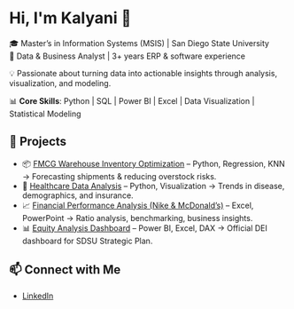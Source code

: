 # Hi, I'm Kalyani 👋  

🎓 Master’s in Information Systems (MSIS) | San Diego State University  
💼 Data & Business Analyst | 3+ years ERP & software experience  

💡 Passionate about turning data into actionable insights through analysis, visualization, and modeling.  

📊 **Core Skills**: Python | SQL | Power BI | Excel | Data Visualization | Statistical Modeling  

## 🚀 Projects  
- 📦 [FMCG Warehouse Inventory Optimization](https://github.com/KalyaniChikshe/fmcg-warehouse-optimization) – Python, Regression, KNN → Forecasting shipments & reducing overstock risks.  
- 🏥 [Healthcare Data Analysis](https://github.com/KalyaniChikshe/healthcare-data-analysis/tree/main) – Python, Visualization → Trends in disease, demographics, and insurance.  
- 📈 [Financial Performance Analysis (Nike & McDonald’s)](https://github.com/KalyaniChikshe/financial-performance-analysis/tree/main) – Excel, PowerPoint → Ratio analysis, benchmarking, business insights.  
- 📊 [Equity Analysis Dashboard](https://github.com/KalyaniChikshe/equity-analysis-dashboard/tree/main) – Power BI, Excel, DAX → Official DEI dashboard for SDSU Strategic Plan.  

## 📫 Connect with Me  
- [LinkedIn](https://www.linkedin.com/in/kalyani-chikshe-383942a1/)
